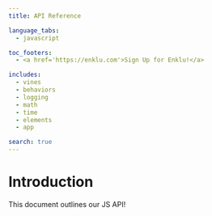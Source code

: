 ```yaml
---
title: API Reference

language_tabs:
  - javascript

toc_footers:
  - <a href='https://enklu.com'>Sign Up for Enklu!</a>

includes:
  - vines
  - behaviors
  - logging
  - math
  - time
  - elements
  - app

search: true
---
```


# Introduction

This document outlines our JS API!

